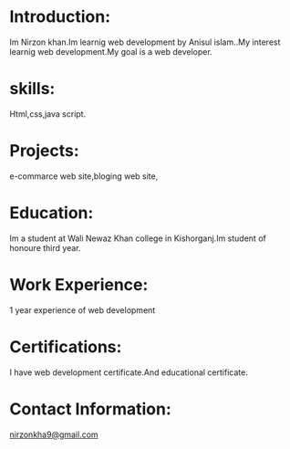 # Introduction:
Im Nirzon khan.Im learnig web development by Anisul islam..My interest learnig web development.My goal is a web developer.
# skills:
Html,css,java script.
# Projects:
e-commarce web site,bloging web site,
# Education:
Im a student at Wali Newaz Khan college in Kishorganj.Im student of honoure third year.
# Work Experience:
1 year experience of web development
# Certifications:
I have web development certificate.And educational certificate.
# Contact Information:
nirzonkha9@gmail.com


